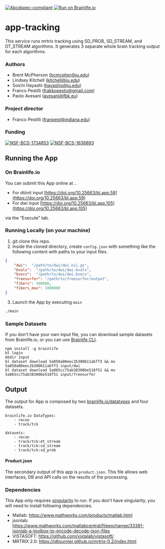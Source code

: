 [![Abcdspec-compliant](https://img.shields.io/badge/ABCD_Spec-v1.1-green.svg)](https://github.com/brain-life/abcd-spec)
[![Run on Brainlife.io](https://img.shields.io/badge/Brainlife-bl.app.105-blue.svg)](https://doi.org/10.25663/bl.app.105)

# app-tracking

This service runs mrtrix tracking using SD_PROB, SD_STREAM, and DT_STREAM algorithms. It generates 3 separate whole brain tracking output for each algorithms.

### Authors
- Brent McPherson (bcmcpher@iu.edu)
- Lindsey Kitchell (kitchell@iu.edu)
- Soichi Hayashi (hayashis@iu.edu)
- Franco Pestilli (frakkopesto@gmail.com)
- Paolo Avesani (avesani@fbk.eu)

### Project director
- Franco Pestilli (franpest@indiana.edu)

### Funding 
[![NSF-BCS-1734853](https://img.shields.io/badge/NSF_BCS-1734853-blue.svg)](https://nsf.gov/awardsearch/showAward?AWD_ID=1734853)
[![NSF-BCS-1636893](https://img.shields.io/badge/NSF_BCS-1636893-blue.svg)](https://nsf.gov/awardsearch/showAward?AWD_ID=1636893)

## Running the App 

### On Brainlife.io

You can submit this App online at ..

* For dtiinit input [https://doi.org/10.25663/bl.app.59](https://doi.org/10.25663/bl.app.59)
* For dwi input [https://doi.org/10.25663/bl.app.105](https://doi.org/10.25663/bl.app.105) 

via the "Execute" tab.

### Running Locally (on your machine)

1. git clone this repo.
2. Inside the cloned directory, create `config.json` with something like the following content with paths to your input files.

```json
{
    "dwi":  "/path/to/dwi/dwi.nii.gz",
    "bvals":  "/path/to/dwi/dwi.bvals",
    "bvecs":  "/path/to/dwi/dwi.bvecs",
    "freesurfer": "/path/to/freesurfer/output",
    "fibers": 500000,
    "fibers_max": 1000000
}
```

3. Launch the App by executing `main`

```bash
./main
```

### Sample Datasets

If you don't have your own input file, you can download sample datasets from Brainlife.io, or you can use [Brainlife CLI](https://github.com/brain-life/cli).

```
npm install -g brainlife
bl login
mkdir input
bl dataset download 5a050a00eec2b300611abff3 && mv 5a050a00eec2b300611abff3 input/dwi
bl dataset download 5a065cc75ab38300be518f51 && mv 5a065cc75ab38300be518f51 input/freesurfer
```

## Output

The output for App is composed by two [brainlife.io/datatypes](brainlife.io/docs/user/datatypes) and four datasets. 

```
brainlife.io DataTypes: 
    - recon
    - track/tck
    
datasets:
    - recon
    - track/tck:dt_stream
    - track/tck:sd_stream
    - track/tck:sd_prob
```

#### Product.json

The secondary output of this app is `product.json`. This file allows web interfaces, DB and API calls on the results of the processing. 

### Dependencies

This App only requires [singularity](https://www.sylabs.io/singularity/) to run. If you don't have singularity, you will need to install following dependencies.  

  - Matlab: https://www.mathworks.com/products/matlab.html
  - jsonlab: https://www.mathworks.com/matlabcentral/fileexchange/33381-jsonlab-a-toolbox-to-encode-decode-json-files
  - VISTASOFT: https://github.com/vistalab/vistasoft/
  - MRTRIX 2.0: https://jdtournier.github.io/mrtrix-0.2/index.html
